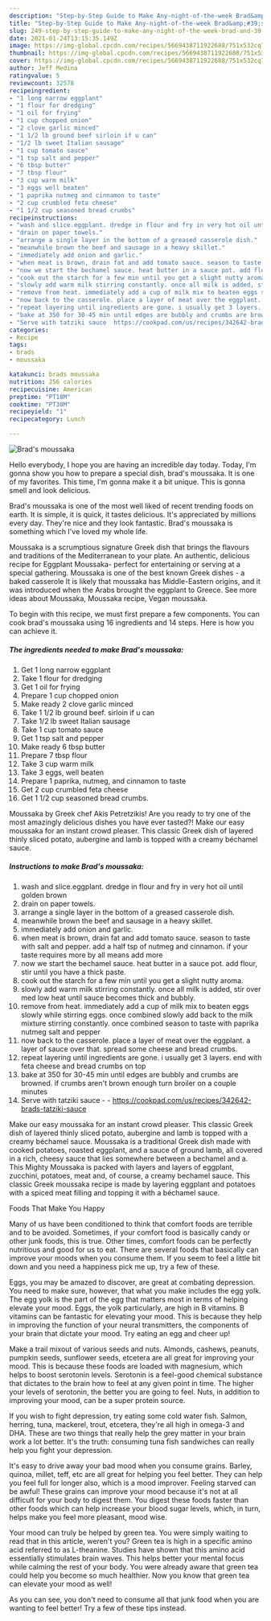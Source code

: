 ```yaml
---
description: "Step-by-Step Guide to Make Any-night-of-the-week Brad&amp;#39;s moussaka"
title: "Step-by-Step Guide to Make Any-night-of-the-week Brad&amp;#39;s moussaka"
slug: 249-step-by-step-guide-to-make-any-night-of-the-week-brad-and-39-s-moussaka
date: 2021-01-24T13:15:35.149Z
image: https://img-global.cpcdn.com/recipes/5669438711922688/751x532cq70/brads-moussaka-recipe-main-photo.jpg
thumbnail: https://img-global.cpcdn.com/recipes/5669438711922688/751x532cq70/brads-moussaka-recipe-main-photo.jpg
cover: https://img-global.cpcdn.com/recipes/5669438711922688/751x532cq70/brads-moussaka-recipe-main-photo.jpg
author: Jeff Medina
ratingvalue: 5
reviewcount: 32578
recipeingredient:
- "1 long narrow eggplant"
- "1 flour for dredging"
- "1 oil for frying"
- "1 cup chopped onion"
- "2 clove garlic minced"
- "1 1/2 lb ground beef sirloin if u can"
- "1/2 lb sweet Italian sausage"
- "1 cup tomato sauce"
- "1 tsp salt and pepper"
- "6 tbsp butter"
- "7 tbsp flour"
- "3 cup warm milk"
- "3 eggs well beaten"
- "1 paprika nutmeg and cinnamon to taste"
- "2 cup crumbled feta cheese"
- "1 1/2 cup seasoned bread crumbs"
recipeinstructions:
- "wash and slice.eggplant. dredge in flour and fry in very hot oil until golden brown"
- "drain on paper towels."
- "arrange a single layer in the bottom of a greased casserole dish."
- "meanwhile brown the beef and sausage in a heavy skillet."
- "immediately add onion and garlic."
- "when meat is brown, drain fat and add tomato sauce. season to taste with salt and pepper. add a half tsp of nutmeg and cinnamon. if your taste requires more by all means add more"
- "now we start the bechamel sauce. heat butter in a sauce pot. add flour, stir until you have a thick paste."
- "cook out the starch for a few min until you get a slight nutty aroma."
- "slowly add warm milk stirring constantly. once all milk is added, stir over med low heat until sauce becomes thick and bubbly."
- "remove from heat. immediately add a cup of milk mix to beaten eggs slowly while stirring eggs. once combined slowly add back to the milk mixture stirring constantly. once combined season to taste with paprika nutmeg salt and pepper"
- "now back to the casserole. place a layer of meat over the eggplant. a layer of sauce over that. spread some cheese and bread crumbs."
- "repeat layering until ingredients are gone. i usually get 3 layers. end with feta cheese and bread crumbs on top"
- "bake at 350 for 30-45 min until edges are bubbly and crumbs are browned. if crumbs aren&#39;t brown enough turn broiler on a couple minutes"
- "Serve with tatziki sauce  https://cookpad.com/us/recipes/342642-brads-tatziki-sauce"
categories:
- Recipe
tags:
- brads
- moussaka

katakunci: brads moussaka 
nutrition: 256 calories
recipecuisine: American
preptime: "PT18M"
cooktime: "PT30M"
recipeyield: "1"
recipecategory: Lunch

---
```



![Brad&#39;s moussaka](https://img-global.cpcdn.com/recipes/5669438711922688/751x532cq70/brads-moussaka-recipe-main-photo.jpg)

Hello everybody, I hope you are having an incredible day today. Today, I'm gonna show you how to prepare a special dish, brad&#39;s moussaka. It is one of my favorites. This time, I'm gonna make it a bit unique. This is gonna smell and look delicious.

Brad&#39;s moussaka is one of the most well liked of recent trending foods on earth. It is simple, it is quick, it tastes delicious. It's appreciated by millions every day. They're nice and they look fantastic. Brad&#39;s moussaka is something which I've loved my whole life.

Moussaka is a scrumptious signature Greek dish that brings the flavours and traditions of the Mediterranean to your plate. An authentic, delicious recipe for Eggplant Moussaka- perfect for entertaining or serving at a special gathering. Moussaka is one of the best known Greek dishes - a baked casserole It is likely that moussaka has Middle-Eastern origins, and it was introduced when the Arabs brought the eggplant to Greece. See more ideas about Moussaka, Moussaka recipe, Vegan moussaka.


To begin with this recipe, we must first prepare a few components. You can cook brad&#39;s moussaka using 16 ingredients and 14 steps. Here is how you can achieve it.

<!--inarticleads1-->

##### The ingredients needed to make Brad&#39;s moussaka:

1. Get 1 long narrow eggplant
1. Take 1 flour for dredging
1. Get 1 oil for frying
1. Prepare 1 cup chopped onion
1. Make ready 2 clove garlic minced
1. Take 1 1/2 lb ground beef. sirloin if u can
1. Take 1/2 lb sweet Italian sausage
1. Take 1 cup tomato sauce
1. Get 1 tsp salt and pepper
1. Make ready 6 tbsp butter
1. Prepare 7 tbsp flour
1. Take 3 cup warm milk
1. Take 3 eggs, well beaten
1. Prepare 1 paprika, nutmeg, and cinnamon to taste
1. Get 2 cup crumbled feta cheese
1. Get 1 1/2 cup seasoned bread crumbs.


Moussaka by Greek chef Akis Petretzikis! Are you ready to try one of the most amazingly delicious dishes you have ever tasted?! Make our easy moussaka for an instant crowd pleaser. This classic Greek dish of layered thinly sliced potato, aubergine and lamb is topped with a creamy béchamel sauce. 

<!--inarticleads2-->

##### Instructions to make Brad&#39;s moussaka:

1. wash and slice.eggplant. dredge in flour and fry in very hot oil until golden brown
1. drain on paper towels.
1. arrange a single layer in the bottom of a greased casserole dish.
1. meanwhile brown the beef and sausage in a heavy skillet.
1. immediately add onion and garlic.
1. when meat is brown, drain fat and add tomato sauce. season to taste with salt and pepper. add a half tsp of nutmeg and cinnamon. if your taste requires more by all means add more
1. now we start the bechamel sauce. heat butter in a sauce pot. add flour, stir until you have a thick paste.
1. cook out the starch for a few min until you get a slight nutty aroma.
1. slowly add warm milk stirring constantly. once all milk is added, stir over med low heat until sauce becomes thick and bubbly.
1. remove from heat. immediately add a cup of milk mix to beaten eggs slowly while stirring eggs. once combined slowly add back to the milk mixture stirring constantly. once combined season to taste with paprika nutmeg salt and pepper
1. now back to the casserole. place a layer of meat over the eggplant. a layer of sauce over that. spread some cheese and bread crumbs.
1. repeat layering until ingredients are gone. i usually get 3 layers. end with feta cheese and bread crumbs on top
1. bake at 350 for 30-45 min until edges are bubbly and crumbs are browned. if crumbs aren&#39;t brown enough turn broiler on a couple minutes
1. Serve with tatziki sauce -  - https://cookpad.com/us/recipes/342642-brads-tatziki-sauce


Make our easy moussaka for an instant crowd pleaser. This classic Greek dish of layered thinly sliced potato, aubergine and lamb is topped with a creamy béchamel sauce. Moussaka is a traditional Greek dish made with cooked potatoes, roasted eggplant, and a sauce of ground lamb, all covered in a rich, cheesy sauce that lies somewhere between a bechamel and a. This Mighty Moussaka is packed with layers and layers of eggplant, zucchini, potatoes, meat and, of course, a creamy bechamel sauce. This classic Greek moussaka recipe is made by layering eggplant and potatoes with a spiced meat filling and topping it with a béchamel sauce. 

Foods That Make You Happy


Many of us have been conditioned to think that comfort foods are terrible and to be avoided. Sometimes, if your comfort food is basically candy or other junk foods, this is true. Other times, comfort foods can be perfectly nutritious and good for us to eat. There are several foods that basically can improve your moods when you consume them. If you seem to feel a little bit down and you need a happiness pick me up, try a few of these.

Eggs, you may be amazed to discover, are great at combating depression. You need to make sure, however, that what you make includes the egg yolk. The egg yolk is the part of the egg that matters most in terms of helping elevate your mood. Eggs, the yolk particularly, are high in B vitamins. B vitamins can be fantastic for elevating your mood. This is because they help in improving the function of your neural transmitters, the components of your brain that dictate your mood. Try eating an egg and cheer up!

Make a trail mixout of various seeds and nuts. Almonds, cashews, peanuts, pumpkin seeds, sunflower seeds, etcetera are all great for improving your mood. This is because these foods are loaded with magnesium, which helps to boost serotonin levels. Serotonin is a feel-good chemical substance that dictates to the brain how to feel at any given point in time. The higher your levels of serotonin, the better you are going to feel. Nuts, in addition to improving your mood, can be a super protein source.

If you wish to fight depression, try eating some cold water fish. Salmon, herring, tuna, mackerel, trout, etcetera, they're all high in omega-3 and DHA. These are two things that really help the grey matter in your brain work a lot better. It's the truth: consuming tuna fish sandwiches can really help you fight your depression. 

It's easy to drive away your bad mood when you consume grains. Barley, quinoa, millet, teff, etc are all great for helping you feel better. They can help you feel full for longer also, which is a mood improver. Feeling starved can be awful! These grains can improve your mood because it's not at all difficult for your body to digest them. You digest these foods faster than other foods which can help increase your blood sugar levels, which, in turn, helps make you feel more pleasant, mood wise.

Your mood can truly be helped by green tea. You were simply waiting to read that in this article, weren't you? Green tea is high in a specific amino acid referred to as L-theanine. Studies have shown that this amino acid essentially stimulates brain waves. This helps better your mental focus while calming the rest of your body. You were already aware that green tea could help you become so much healthier. Now you know that green tea can elevate your mood as well!

As you can see, you don't need to consume all that junk food when you are wanting to feel better! Try  a few  of  these  tips  instead.

